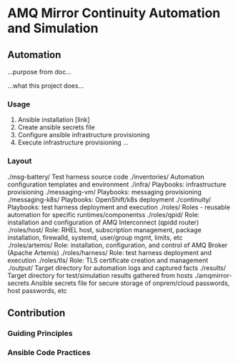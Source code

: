 
# AMQ Mirror Continuity Automation and Simulation


## Automation

...purpose from doc...

...what this project does...

### Usage

1. Ansible installation [link]
2. Create ansible secrets file
3. Configure ansible infrastructure provisioning
4. Execute infrastructure provisioning
...

### Layout

./msg-battery/          Test harness source code
./inventories/          Automation configuration templates and environment
./infra/		        Playbooks: infrastructure provisioning
./messaging-vm/ 	    Playbooks: messaging provisioning
./messaging-k8s/        Playbooks: OpenShift/k8s deployment
./continuity/           Playbooks: test harness deployment and execution
./roles/		        Roles - reusable automation for specific runtimes/componentss
./roles/qpid/		    Role: installation and configuration of AMQ Interconnect (qpidd router)
./roles/host/		    Role: RHEL host, subscription management, package installation, firewalld, systemd, user/group mgmt, limits, etc   
./roles/artemis/	    Role: installation, configuration, and control of AMQ Broker (Apache Artemis)
./roles/harness/	    Role: test harness deployment and execution
./roles/tls/	        Role: TLS certificate creation and management
./output/		        Target directory for automation logs and captured facts
./results/		        Target directory for test/simulation results gathered from hosts
./amqmirror-secrets	    Ansible secrets file for secure storage of onprem/cloud passwords, host passwords, etc

## Contribution

### Guiding Principles


### Ansible Code Practices



